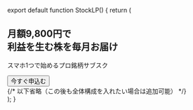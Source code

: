 export default function StockLP() {
  return (
    <main className="bg-white text-gray-900">
      <section className="bg-gradient-to-br from-yellow-500 to-orange-600 text-white py-20 px-4 text-center">
        <h1 className="text-4xl font-extrabold mb-4 leading-tight sm:text-5xl">月額9,800円で<br />利益を生む株を毎月お届け</h1>
        <p className="text-lg mb-6">スマホ1つで始めるプロ銘柄サブスク</p>
        <button className="bg-white text-orange-600 font-bold px-6 py-3 rounded-full shadow-md hover:bg-gray-100 transition">
          今すぐ申込む
        </button>
      </section>
      {/* 以下省略（この後も全体構成を入れたい場合は追加可能） */}
    </main>
  );
}

